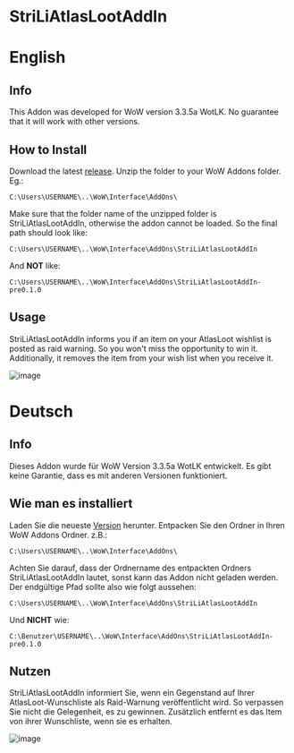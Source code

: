 # StriLiAtlasLootAddIn
# English
## Info
This Addon was developed for WoW version 3.3.5a WotLK. No guarantee that it will work with other versions.

## How to Install
Download the latest [release](https://github.com/sba5827/StriLiAtlasLootAddIn/releases/tag/pre0.1.0). Unzip the folder to your WoW Addons folder. Eg.:

    C:\Users\USERNAME\..\WoW\Interface\AddOns\

Make sure that the folder name of the unzipped folder is StriLiAtlasLootAddIn, otherwise the addon cannot be loaded. So the final path should look like:

    C:\Users\USERNAME\..\WoW\Interface\AddOns\StriLiAtlasLootAddIn

And **NOT** like:

    C:\Users\USERNAME\..\WoW\Interface\AddOns\StriLiAtlasLootAddIn-pre0.1.0

## Usage
StriLiAtlasLootAddIn informs you if an item on your AtlasLoot wishlist is posted as raid warning. So you won't miss the opportunity to win it.
Additionally, it removes the item from your wish list when you receive it.

![image](https://user-images.githubusercontent.com/38493688/230738105-5c5622cb-b266-4502-aa54-511061d91e36.png)


# Deutsch
## Info
Dieses Addon wurde für WoW Version 3.3.5a WotLK entwickelt. Es gibt keine Garantie, dass es mit anderen Versionen funktioniert.

## Wie man es installiert
Laden Sie die neueste [Version](https://github.com/sba5827/StriLiAtlasLootAddIn/releases/tag/pre0.1.0) herunter. Entpacken Sie den Ordner in Ihren WoW Addons Ordner. z.B.:

    C:\Users\USERNAME\..\WoW\Interface\AddOns\

Achten Sie darauf, dass der Ordnername des entpackten Ordners StriLiAtlasLootAddIn lautet, sonst kann das Addon nicht geladen werden. Der endgültige Pfad sollte also wie folgt aussehen:

    C:\Users\USERNAME\..\WoW\Interface\AddOns\StriLiAtlasLootAddIn

Und **NICHT** wie:

    C:\Benutzer\USERNAME\..\WoW\Interface\AddOns\StriLiAtlasLootAddIn-pre0.1.0

## Nutzen
StriLiAtlasLootAddIn informiert Sie, wenn ein Gegenstand auf Ihrer AtlasLoot-Wunschliste als Raid-Warnung veröffentlicht wird. So verpassen Sie nicht die Gelegenheit, es zu gewinnen.
Zusätzlich entfernt es das Item von ihrer Wunschliste, wenn sie es erhalten.

![image](https://user-images.githubusercontent.com/38493688/230738105-5c5622cb-b266-4502-aa54-511061d91e36.png)
